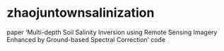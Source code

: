 # zhaojuntownsalinization
paper ‘Multi-depth Soil Salinity Inversion using Remote Sensing Imagery Enhanced by Ground-based Spectral Correction’ code

